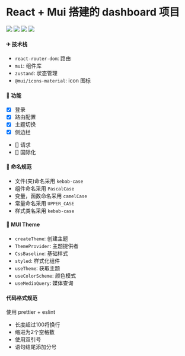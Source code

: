 # React + Mui 搭建的 dashboard 项目

![](https://img.shields.io/badge/node-v20.14.0-brightgreen)
![](https://img.shields.io/badge/react-v18.x-brightgreen)
![](https://img.shields.io/badge/react--router--dom-v6.x-brightgreen)
![](https://img.shields.io/badge/mui-v6.x-brightgreen)

#### ✈ 技术栈

- `react-router-dom`: 路由
- `mui`: 组件库
- `zustand`: 状态管理
- `@mui/icons-material`: icon 图标

#### 💪 功能

- [x] 登录
- [x] 路由配置
- [x] 主题切换
- [x] 侧边栏
- [] 请求
- [] 国际化

#### 🎃 命名规范

- 文件(夹)命名采用 `kebab-case`
- 组件命名采用 `PascalCase`
- 变量，函数命名采用 `camelCase`
- 常量命名采用 `UPPER_CASE`
- 样式类名采用 `kebab-case`

#### 🎉 MUI Theme

- `createTheme`: 创建主题
- `ThemeProvider`: 主题提供者
- `CssBaseline`: 基础样式
- `styled`: 样式化组件
- `useTheme`: 获取主题
- `useColorScheme`: 颜色模式
- `useMediaQuery`: 媒体查询

#### 代码格式规范

使用 prettier + eslint

- 长度超过100将换行
- 缩进为2个空格数
- 使用双引号
- 语句结尾添加分号
